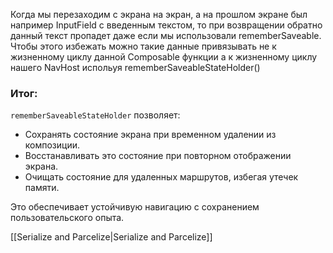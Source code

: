 Когда мы перезаходим с экрана на экран, а на прошлом экране был например InputField с введенным текстом, то при возвращении обратно данный текст пропадет даже если мы использовали rememberSaveable. Чтобы этого избежать можно такие данные привязывать не к жизненному циклу данной Composable функции а к жизненному циклу нашего NavHost испольуя rememberSaveableStateHolder()
### Итог:

`rememberSaveableStateHolder` позволяет:

- Сохранять состояние экрана при временном удалении из композиции.
- Восстанавливать это состояние при повторном отображении экрана.
- Очищать состояние для удаленных маршрутов, избегая утечек памяти.

Это обеспечивает устойчивую навигацию с сохранением пользовательского опыта.

[[Serialize and Parcelize|Serialize and Parcelize]]